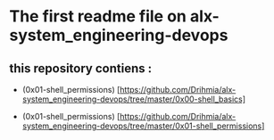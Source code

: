# The first readme file on alx-system_engineering-devops


## this repository contiens :

+ (0x01-shell_permissions) [https://github.com/Drihmia/alx-system_engineering-devops/tree/master/0x00-shell_basics]

+ (0x01-shell_permissions) [https://github.com/Drihmia/alx-system_engineering-devops/tree/master/0x01-shell_permissions] 


